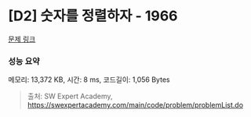 # [D2] 숫자를 정렬하자 - 1966 

[문제 링크](https://swexpertacademy.com/main/code/problem/problemDetail.do?contestProbId=AV5PrmyKAWEDFAUq) 

### 성능 요약

메모리: 13,372 KB, 시간: 8 ms, 코드길이: 1,056 Bytes



> 출처: SW Expert Academy, https://swexpertacademy.com/main/code/problem/problemList.do